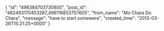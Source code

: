  {
   "id": "496384703730800",
   "post_id": "462493170453287_496116653757605",
   "from_name": "Mo Chara Do Chara",
   "message": "have to start somewere",
   "created_time": "2013-03-26T15:21:25+0000"
 }
